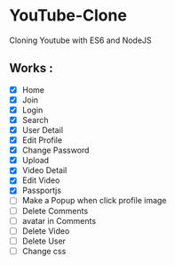 # YouTube-Clone

Cloning Youtube with ES6 and NodeJS

## Works : 

- [X] Home
- [X] Join
- [X] Login
- [X] Search
- [X] User Detail
- [X] Edit Profile
- [X] Change Password
- [X] Upload
- [X] Video Detail
- [X] Edit Video
- [X] Passportjs
- [ ] Make a Popup when click profile image
- [ ] Delete Comments
- [ ] avatar in Comments
- [ ] Delete Video
- [ ] Delete User
- [ ] Change css  